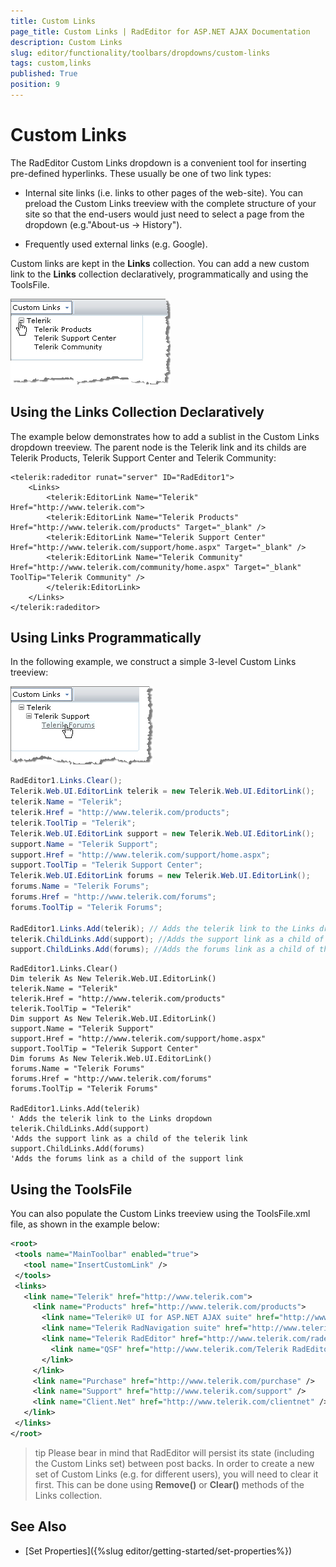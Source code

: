 ```yaml
---
title: Custom Links
page_title: Custom Links | RadEditor for ASP.NET AJAX Documentation
description: Custom Links
slug: editor/functionality/toolbars/dropdowns/custom-links
tags: custom,links
published: True
position: 9
---
```


# Custom Links

The RadEditor Custom Links dropdown is a convenient tool for inserting pre-defined hyperlinks. These usually be one of two link types:

* Internal site links (i.e. links to other pages of the web-site). You can preload the Custom Links treeview with the complete structure of your site so that the end-users would just need to select a page from the dropdown (e.g."About-us -> History").

* Frequently used external links (e.g. Google).

Custom links are kept in the **Links** collection. You can add a new custom link to the **Links** collection declaratively, programmatically and using the ToolsFile.

![](images/editor-dropdowns011.png)

## Using the Links Collection Declaratively

The example below demonstrates how to add a sublist in the Custom Links dropdown treeview. The parent node is the Telerik link and its childs are Telerik Products, Telerik Support Center and Telerik Community:

````ASP.NET
<telerik:radeditor runat="server" ID="RadEditor1">    
	<Links>        
		<telerik:EditorLink Name="Telerik" Href="http://www.telerik.com">            
		<telerik:EditorLink Name="Telerik Products" Href="http://www.telerik.com/products" Target="_blank" />            
		<telerik:EditorLink Name="Telerik Support Center" Href="http://www.telerik.com/support/home.aspx" Target="_blank" />            
		<telerik:EditorLink Name="Telerik Community" Href="http://www.telerik.com/community/home.aspx" Target="_blank" ToolTip="Telerik Community" />        
		</telerik:EditorLink>    
	</Links>
</telerik:radeditor>	
````



## Using Links Programmatically

In the following example, we construct a simple 3-level Custom Links treeview:

![](images/editor-dropdowns012.png)

````C#
RadEditor1.Links.Clear();
Telerik.Web.UI.EditorLink telerik = new Telerik.Web.UI.EditorLink();
telerik.Name = "Telerik";
telerik.Href = "http://www.telerik.com/products";
telerik.ToolTip = "Telerik";
Telerik.Web.UI.EditorLink support = new Telerik.Web.UI.EditorLink();
support.Name = "Telerik Support";
support.Href = "http://www.telerik.com/support/home.aspx";
support.ToolTip = "Telerik Support Center";
Telerik.Web.UI.EditorLink forums = new Telerik.Web.UI.EditorLink();
forums.Name = "Telerik Forums";
forums.Href = "http://www.telerik.com/forums";
forums.ToolTip = "Telerik Forums";

RadEditor1.Links.Add(telerik); // Adds the telerik link to the Links dropdown
telerik.ChildLinks.Add(support); //Adds the support link as a child of the telerik link
support.ChildLinks.Add(forums); //Adds the forums link as a child of the support link			
````
````VB
RadEditor1.Links.Clear()
Dim telerik As New Telerik.Web.UI.EditorLink()
telerik.Name = "Telerik"
telerik.Href = "http://www.telerik.com/products"
telerik.ToolTip = "Telerik"
Dim support As New Telerik.Web.UI.EditorLink()
support.Name = "Telerik Support"
support.Href = "http://www.telerik.com/support/home.aspx"
support.ToolTip = "Telerik Support Center"
Dim forums As New Telerik.Web.UI.EditorLink()
forums.Name = "Telerik Forums"
forums.Href = "http://www.telerik.com/forums"
forums.ToolTip = "Telerik Forums"

RadEditor1.Links.Add(telerik)
' Adds the telerik link to the Links dropdown
telerik.ChildLinks.Add(support)
'Adds the support link as a child of the telerik link
support.ChildLinks.Add(forums)
'Adds the forums link as a child of the support link
````

## Using the ToolsFile

You can also populate the Custom Links treeview using the ToolsFile.xml file, as shown in the example below:

````XML
<root>
 <tools name="MainToolbar" enabled="true">
   <tool name="InsertCustomLink" />
 </tools>
 <links>
   <link name="Telerik" href="http://www.telerik.com">
	 <link name="Products" href="http://www.telerik.com/products">
	   <link name="Telerik® UI for ASP.NET AJAX suite" href="http://www.telerik.com/radcontrols" />
	   <link name="Telerik RadNavigation suite" href="http://www.telerik.com/radnavigation" />
	   <link name="Telerik RadEditor" href="http://www.telerik.com/radeditor">
		 <link name="QSF" href="http://www.telerik.com/Telerik RadEditor"/>
	   </link>
	 </link>
	 <link name="Purchase" href="http://www.telerik.com/purchase" />
	 <link name="Support" href="http://www.telerik.com/support" />
	 <link name="Client.Net" href="http://www.telerik.com/clientnet" />
   </link>
 </links>
</root> 	
````


>tip Please bear in mind that RadEditor will persist its state (including the Custom Links set) between post backs. In order to create a new set of Custom Links (e.g. for different users), you will need to clear it first. This can be done using **Remove()** or **Clear()** methods of the Links collection.

## See Also

 * [Set Properties]({%slug editor/getting-started/set-properties%})
